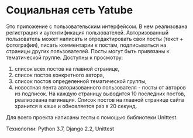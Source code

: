 # Социальная сеть Yatube

Это приложение с пользовательским интерфейсом. В нем реализована регистрация и аутентификация пользователей. Авторизованный пользователь может написать и отредактировать свои посты (текст + фотография), писать комментарии к постам, подписываться на страницы других пользователей. Посты могут быть привязаны к тематической группе. Доступны к просмотру:

1. список всех постов на главной странице,
2. список постов конкретного автора,
3. список постов определенной тематической группы,
4. новостная лента авторизованного пользователя - посты от авторов из подписок.
На каждую страницу выводится 10 последних постов, реализована пагинация. Список постов на главной странице сайта хранится в кэше и обновляется раз в 20 секунд.

Для всего проекта написаны тесты с помощью библиотеки Unittest.

Технологии:
Python 3.7,
Django 2.2,
Unittest

